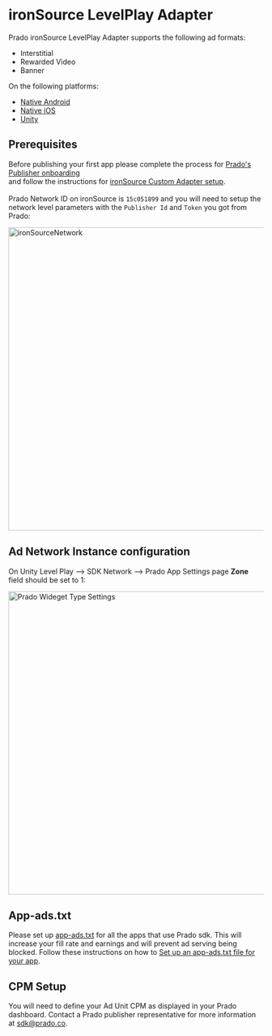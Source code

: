 # ironSource LevelPlay Adapter

Prado ironSource LevelPlay Adapter supports the following ad formats:

+ Interstitial 
+ Rewarded Video
+ Banner

On the following platforms:

+ [Native Android](/Mediation/IronSource%20LevelPlay%20Adapter/Android)
+ [Native iOS](/Mediation/IronSource%20LevelPlay%20Adapter/iOS)
+ [Unity](/Mediation/IronSource%20LevelPlay%20Adapter/Unity)

## Prerequisites
  
Before publishing your first app please complete the process for [Prado's Publisher onboarding](http://accounts.kidoz.net/publishers/register?utm_source=prado_github)  
and follow the instructions for [ironSource Custom Adapter setup](https://developers.is.com/ironsource-mobile/general/custom-adapter-setup/).<BR><BR>
Prado Network ID on ironSource is `15c051899` and you will need to setup the network level parameters with the `Publisher Id` and `Token` you got from Prado:  
  
  <img width="598" alt="ironSourceNetwork" src="https://user-images.githubusercontent.com/86282008/149078934-107106f0-a526-45bc-9c93-8ca53d5bf3cc.png">

## Ad Network Instance configuration
  On Unity Level Play --> SDK Network --> Prado App Settings page <B>Zone</B> field should be set to 1:<BR>

  <img width="598" alt="Prado Wideget Type Settings" src="https://github.com/Prado-SDK/prado-mobile-sdk/assets/86282008/a6d8b409-587e-425c-b45a-37e4446bfa46">

## App-ads.txt
Please set up [app-ads.txt](https://prado.co/app-ads.txt) for all the apps that use Prado sdk. This will increase your fill rate and earnings and will prevent ad serving being blocked.
Follow these instructions on how to [Set up an app-ads.txt file for your app](https://www.prado.co/intro-app-ads-txt).


## CPM Setup
You will need to define your Ad Unit CPM as displayed in your Prado dashboard. Contact a Prado publisher representative for more information at sdk@prado.co.

